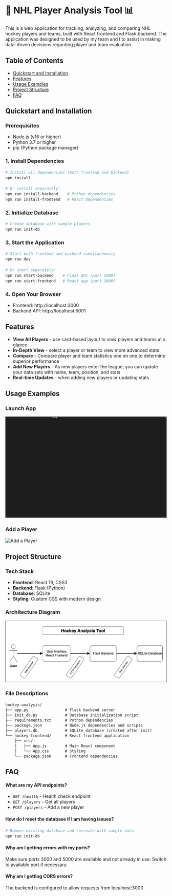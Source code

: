 
# 🏒 NHL Player Analysis Tool 📊

This is a web application for tracking, analyzing, and comparing NHL hockey players and teams, built with React frontend and Flask backend. The application was designed to be used by my team and I to assist in making data-driven decisions regarding player and team evaluation.


## Table of Contents

- [Quickstart and Installation](#quickstart-and-installation)
- [Features](#features)
- [Usage Examples](#usage-examples)
- [Project Structure](#project-structure)
- [FAQ](#faq)
## Quickstart and Installation

### Prerequisites
- Node.js (v16 or higher)
- Python 3.7 or higher
- pip (Python package manager)

### 1. Install Dependencies

```bash
# Install all dependencies (both frontend and backend)
npm install

# Or install separately:
npm run install-backend    # Python dependencies
npm run install-frontend   # React dependencies
```

### 2. Initialize Database

```bash
# Create database with sample players
npm run init-db
```

### 3. Start the Application

```bash
# Start both frontend and backend simultaneously
npm run dev

# Or start separately:
npm run start-backend    # Flask API (port 5000)
npm run start-frontend   # React app (port 3000)
```

### 4. Open Your Browser

- Frontend: http://localhost:3000
- Backend API: http://localhost:5001
## Features

- **View All Players** - use card-based layout to view players and teams at a glance
- **In-Depth View** - select a player or team to view more advanced stats
- **Compare** - Compare player and team statistics one on one to determine superior performance
- **Add New Players** - As new players enter the league, you can update your data sets with name, team, position, and stats
- **Real-time Updates** - when adding new players or updating stats
## Usage Examples

### Launch App
![Launch App](https://github.com/wooly11/TC497-README-Assignment/blob/main/run_app.gif)

### Add a Player
![Add a Player](https://github.com/wooly11/TC497-README-Assignment/blob/main/add_player.gif)
## Project Structure

### Tech Stack
- **Frontend**: React 19, CSS3
- **Backend**: Flask (Python)
- **Database**: SQLite
- **Styling**: Custom CSS with modern design

### Architecture Diagram
![Architecture Diagram](https://github.com/wooly11/TC497-README-Assignment/blob/main/Diagram.png)

### File Descriptions
```
hockey-analysis/
├── app.py                # Flask backend server
├── init_db.py            # Database initialization script
├── requirements.txt      # Python dependencies
├── package.json          # Node.js dependencies and scripts
├── players.db            # SQLite database (created after init)
└── hockey-frontend/      # React frontend application
    ├── src/
    │   ├── App.js        # Main React component
    │   └── App.css       # Styling
    └── package.json      # Frontend dependencies
```
## FAQ

#### What are my API endpoints?
- `GET /health` - Health check endpoint
- `GET /players` - Get all players
- `POST /players` - Add a new player

#### How do I reset the database if I am having issues?
```bash
# Remove existing database and recreate with sample data
npm run init-db
```

#### Why am I getting errors with my ports?
Make sure ports 3000 and 5000 are available and not already in use. Switch to available port if necessary.

#### Why am I getting CORS errors?
The backend is configured to allow requests from localhost:3000

